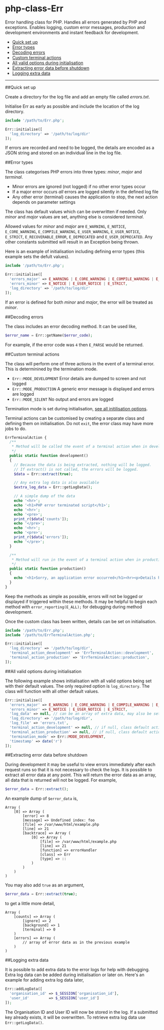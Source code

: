 # php-class-Err

Error handling class for PHP. Handles all errors generated by PHP and exceptions. Enables logging, custom error messages, production and development environments and instant feedback for development.

* [Quick set up](#quick-set-up)
* [Error types](#error-types)
* [Decoding errors](#decoding-errors)
* [Custom terminal actions](#custom-terminal-actions)
* [All valid options during initialisation](#all-valid-options-during-initialisation)
* [Extracting error data before shutdown](#extracting-error-data-before-shutdown)
* [Logging extra data](#logging-extra-data)

----


##Quick set up

Create a directory for the log file and add an empty file called *errors.txt*.

Initialise Err as early as possible and include the location of the log directory.

```php
include '/path/to/Err.php';

Err::initialise([
  'log_directory' => '/path/to/log/dir'
]);

```

If errors are recorded and need to be logged, the details are encoded as a JSON string and stored on an individual line in the log file.


##Error types

The class categorises PHP errors into three types: *minor*, *major* and *terminal*. 
* Minor errors are ignored (not logged) if no other error types occur
* If a major error occurs *all* errors are logged silently in the defined log file
* Any other error (terminal) causes the application to stop, the next action depends on parameter settings

The class has default values which can be overwritten if needed. Only *minor* and *major* values are set, anything else is considered *terminal*.

Allowed values for *minor* and *major* are `E_WARNING`, `E_NOTICE`, `E_CORE_WARNING`, `E_COMPILE_WARNING`, `E_USER_WARNING`, `E_USER_NOTICE`, `E_STRICT`, `E_RECOVERABLE_ERROR`, `E_DEPRECATED` and `E_USER_DEPRECATED`. Any other constants submitted will result in an Exception being thrown.

Here is an example of initialisation including defining error types (this example sets the defult values).

```php
include '/path/to/Err.php';

Err::initialise([
  'errors_major' => E_WARNING | E_CORE_WARNING | E_COMPILE_WARNING | E_USER_WARNING | E_DEPRECATED | E_USER_DEPRECATED,
  'errors_minor' => E_NOTICE | E_USER_NOTICE | E_STRICT,
  'log_directory' => '/path/to/log/dir'
]);

```

If an error is defined for both *minor* and *major*, the error will be treated as *minor*.


##Decoding errors

The class includes an error decoding method. It can be used like,

```php
$error_name = Err::getName($error_code);

```

For example, if the error code was `4` then `E_PARSE` would be returned.


##Custom terminal actions

The class will perform one of three actions in the event of a terminal error. This is determinined by the termination mode.
* `Err::MODE_DEVELOPMENT` Error details are dumped to screen and not logged
* `Err::MODE_PRODUCTION` A generic error message is displayed and errors are logged
* `Err::MODE_SILENT` No output and errors are logged

Termination mode is set during initialisation, [see all initilisation options](#all-valid-options-during-initialisation).

Terminal actions can be customised by creating a separate class and defining them on initialisation. Do not `exit`, the error class may have more jobs to do.

```php
ErrTerminalAction {
  /**
   * Method will be called the event of a terminal action when in development mode
   */
  public static function development()
  {
    // Because the data is being extracted, nothing will be logged.
    // If extract() is not called, the errors will be logged.
    $data = Err::extract(true);

    // Any extra log data is also available
    $extra_log_data = Err::getLogData();

    // A simple dump of the data
    echo '<hr>';
    echo '<h1>PHP error terminated script</h1>';
    echo '<hr>';
    echo '<pre>';
    print_r($data['counts']);
    echo '</pre>';
    echo '<hr>';
    echo '<pre>';
    print_r($data['errors']);
    echo '</pre>';
  }

  /**
   * Method will run in the event of a terminal action when in production mode
   */
  public static function production()
  {
    echo '<h1>Sorry, an application error occurred</h1><hr><p>Details have been logged</p>';
  }
}

```

Keep the methods as simple as possible, errors will not be logged or displayed if triggered within these methods. It may be helpful to begin each method with `error_reporting(E_ALL);` for debugging during method development.

Once the custom class has been written, details can be set on initialisation. 

```php
include '/path/to/Err.php';
include '/path/to/ErrTerminalAction.php';

Err::initialise([
  'log_directory' => '/path/to/log/dir',
  'terminal_action_development' => 'ErrTerminalAction::development',
  'terminal_action_production' => 'ErrTerminalAction::production',
]);

```


##All valid options during initialisation

The following example shows initialisation with all valid options being set with their default values. The only required option is `log_directory`. The class will function with all other default values.


```php
Err::initialise([
  'errors_major' => E_WARNING | E_CORE_WARNING | E_COMPILE_WARNING | E_USER_WARNING | E_DEPRECATED | E_USER_DEPRECATED,
  'errors_minor' => E_NOTICE | E_USER_NOTICE | E_STRICT,
  'log_data' => null, // can be an array of extra data, may also be set later using Err::addLogData()
  'log_directory' => '/path/to/log/dir',
  'log_file' => 'errors.txt',
  'terminal_action_development' => null, // if null, class default action will be used
  'terminal_action_production' => null, // if null, class default action will be used
  'termination_mode' => Err::MODE_DEVELOPMENT,
  'timestamp' => date('r')
]);

```


##Extracting error data before shutdown

During development it may be useful to view errors immediately after each request runs so that it is not necessary to check the logs. It is possible to extract all error data at any point. This will return the error data as an array, all data that is returned will not be logged. For example,

```php
$error_data = Err::extract();

```

An example dump of `$error_data` is,

```
Array (
	[0] => Array (
		[error] => 8
		[message] => Undefined index: foo
		[file] => /var/www/html/example.php
		[line] => 21
		[backtrace] => Array (
			[0] => Array (
				[file] => /var/www/html/example.php
				[line] => 21
				[function] => errorHandler
				[class] => Err
 				[type] => ::
			)
		)
	)
)
```

You may also add `true` as an argument, 

```php
$error_data = Err::extract(true);

```

to get a little more detail,

```
Array (
	[counts] => Array (
		[ignore] => 2
		[background] => 1
		[terminal] => 0
	)
	[errors] => Array (
		// array of error data as in the previous example
	)
)
```


##Logging extra data

It is possible to add extra data to the error logs for help with debugging. Extra log data can be added during initialisation or later on. Here's an example for adding extra log data later,

```php
Err::addLogData([
  'organisation_id' => $_SESSION['organisation_id'],
  'user_id'         => $_SESSION['user_id']
]);

```

The Organisation ID and User ID will now be stored in the log. If a submitted key already exists, it will be overwritten. To retrieve extra log data use `Err::getLogData()`.
